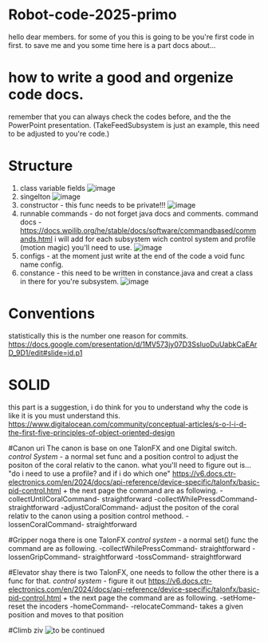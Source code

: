 # Robot-code-2025-primo

hello dear members. for some of you this is going to be you're first code in first.
to save me and you some time here is a part docs about...

# how to write a good and orgenize code docs.
remember that you can always check the codes before, and the the PowerPoint presentation.
(TakeFeedSubsystem is just an example, this need to be adjusted to you're code.)
# Structure    
  1. class variable fields
![image](https://github.com/user-attachments/assets/f1cc25c7-ef6a-4d9f-84fd-1953aab39079)
  2. singelton
![image](https://github.com/user-attachments/assets/887cd142-e0a6-4ac0-a5f3-0eb8af915e5b)
  3. constructor - this func needs to be private!!! 
![image](https://github.com/user-attachments/assets/28df7ca6-497b-4b6a-925f-bd9a64b774b4)
  4. runnable commands - do not forget java docs and comments.
  command docs - https://docs.wpilib.org/he/stable/docs/software/commandbased/commands.html
  i will add for each subsystem wich control system and profile (motion magic) you'll need to use. 
![image](https://github.com/user-attachments/assets/842af8af-1284-487f-85de-1c9b4be87084)
  5. configs - at the moment just write at the end of the code a void func name config. 
  6. constance - this need to be written in constance.java and creat a class in there for you're subsystem.
![image](https://github.com/user-attachments/assets/5f019f1a-9da0-48de-9990-91d03c8ea541)

# Conventions 
  statistically this is the number one reason for commits. 
  https://docs.google.com/presentation/d/1MV573jy07D3SsIuoDuUabkCaEArD_9D1/edit#slide=id.p1
# SOLID 
  this part is a suggestion, i do think for you to understand why the code is like it is you must understand this. 
  https://www.digitalocean.com/community/conceptual-articles/s-o-l-i-d-the-first-five-principles-of-object-oriented-design

#Canon uri
The canon is base on one TalonFX and one Digital switch. 
*control System* - a normal set func and a position control to adjust the positon of the coral relativ to the canon.
what you'll need to figure out is... "do i need to use a profile? and if i do which one"
https://v6.docs.ctr-electronics.com/en/2024/docs/api-reference/device-specific/talonfx/basic-pid-control.html + the next page 
the command are as following.
-collectUntilCoralCommand- straightforward
-collectWhilePressdCommand- straightforward
-adjustCoralCommand- adjust the positon of the coral relativ to the canon using a position control methood.
-lossenCoralCommand- straightforward

#Gripper noga
there is one TalonFX 
*control system* - a normal set() func
 the command are as following.
-collectWhilePressCommand- straightforward
-lossenGripCommand- straightforward
-tossCommand- straightforward

#Elevator shay
there is two TalonFX, one needs to follow the other there is a func for that.
*control system* - figure it out https://v6.docs.ctr-electronics.com/en/2024/docs/api-reference/device-specific/talonfx/basic-pid-control.html + the next page 
 the command are as following.
-setHome- reset the incoders
-homeCommand-
-relocateCommand- takes a given position and moves to that position

#Climb ziv
![to be continued](https://github.com/user-attachments/assets/7db5fb63-70b3-4646-9a80-58158f3e28ee)



